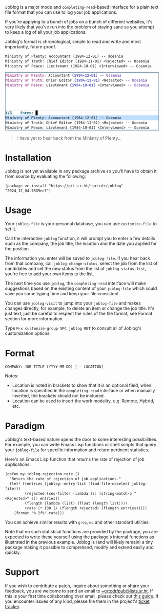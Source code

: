 Joblog is a major mode and `completing-read`-based interface for a plain text file format that you can use to log your job applications.

If you're applying to a bunch of jobs on a bunch of different websites, it's very likely that you've run into the problem of staying sane as you attempt to keep a log of all your job applications.

Joblog's format is chronological, simple to read and write and most importantly, future-proof.

```
Ministry of Plenty: Accountant (1984-12-01) -- Oceania
Ministry of Truth: Chief Editor (1984-11-01) <Rejected> -- Oceania
Ministry of Peace: Lieutenant (1984-10-01) <Interviewed> -- Oceania
```

![Emacs frame showing joblog selection menu on one side and the text format on the other](media/preview.webp)

> I have yet to hear back from the Ministry of Plenty...

# Installation

Joblog is not yet available in any package archive so you'll have to obtain it
from source by evaluating the following:

``` emacs-lisp
(package-vc-install "https://git.sr.ht/~grtcdr/joblog" "2024_12_04.7839ec7")
```

# Usage

Your `joblog-file` is your personal database, you can use `customize-file` to set it.

Call the interactive `joblog` function, it will prompt you to enter a few details such as the company, the job title, the location and the date you applied for the position.

The information you enter will be saved to `joblog-file`. If you hear back from that company, call `joblog-change-status`, select the job from the list of candidates and set the new status from the list of `joblog-status-list`, you're free to add your own items to the list.

The next time you use `joblog`, the `completing-read` interface will make suggestions based on the existing content of your `joblog-file` which could save you some typing time and keep your file consistent.

You can use `joblog-visit` to jump into your `joblog-file` and makes changes directly, for example, to delete an item or change the job title. It's just text, just be careful to respect the rules of the file format, see Format section for more information.

Type `M-x customize-group SPC joblog RET` to consult all of Joblog's customization options.

# Format

```
COMPANY: JOB TITLE (YYYY-MM-DD) [-- LOCATION]
```

Notes:
- Location is noted in brackets to show that it is an optional field, when location is specified in the `completing-read` interface or when manually inserted, the brackets should not be included.
- Location can be used to insert the work modality, e.g. Remote, Hybrid, etc.

# Paradigm

Joblog's text-based nature opens the door to some interesting possibilities. For example, you can write Emacs Lisp functions or shell scripts that query your `joblog-file` for specific information and return pertinent statistics.

Here's an Emacs Lisp function that returns the rate of rejection of job applications:

``` emacs-lisp
(defun my-joblog-rejection-rate ()
  "Return the rate of rejection of job applications."
  (let* ((entries (joblog--entry-list (find-file-noselect joblog-file)))
         (rejected (seq-filter (lambda (s) (string-match-p "<Rejected>" s)) entries))
         (flength (lambda (list) (float (length list))))
         (rate (* 100 (/ (flength rejected) (flength entries)))))
    (format "%.2f%" rate)))
```

You can achieve similar results with `grep`, `wc` and other standard utilities.

Note that no such statistical functions are provided by the package, you are expected to write these yourself using the package's internal functions as illustrated in the previous example. Joblog is (and will likely remain) a tiny package making it possible to comprehend, modify and extend easily and quickly.

# Support

If you wish to contribute a patch, inquire about something or share your feedback, you are welcome to send an email to [~grtcdr/pub@lists.sr.ht](mailto:~grtcdr/pub@lists.sr.ht). If this is your first time collaborating over email, please check out [this guide](https://git-send-email.io/). If you encounter issues of any kind, please file them in the project's [ticket tracker][ticket-tracker].

[mailing-list]: mailto:~grtcdr/pub@lists.sr.ht
[ticket-tracker]: https://todo.sr.ht/~grtcdr/joblog
